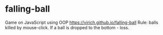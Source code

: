 # falling-ball
Game on JavaScript using OOP https://virich.github.io/falling-ball
Rule: balls killed by mouse-click. If a ball is dropped to the bottom - loss.
